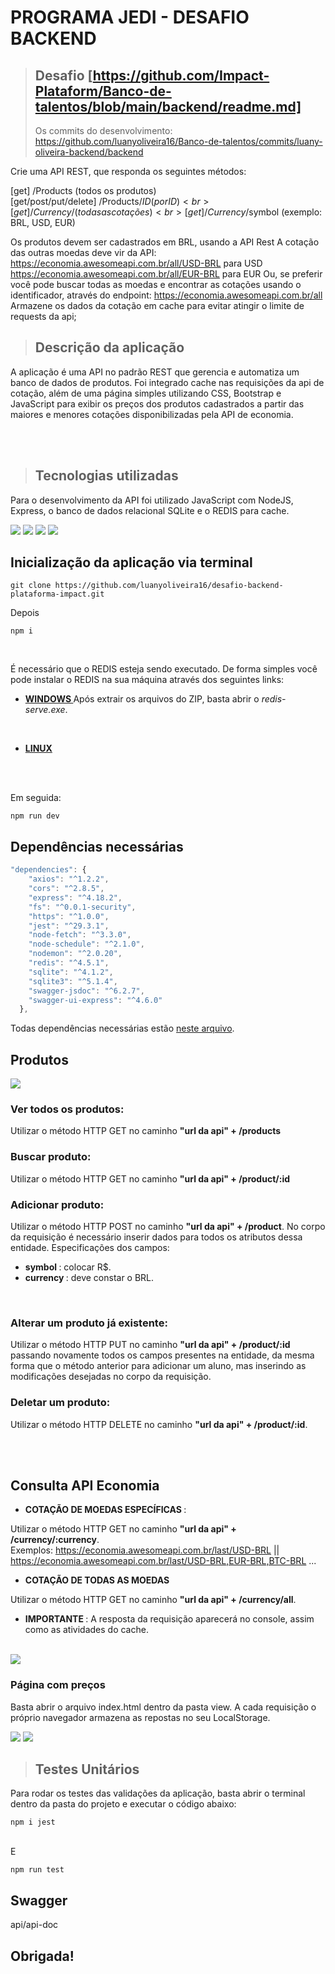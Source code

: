 #  PROGRAMA JEDI - DESAFIO BACKEND

> ## Desafio [https://github.com/Impact-Plataform/Banco-de-talentos/blob/main/backend/readme.md]
>
> Os commits do desenvolvimento: https://github.com/luanyoliveira16/Banco-de-talentos/commits/luany-oliveira-backend/backend

Crie uma API REST, que responda os seguintes métodos:

[get] /Products (todos os produtos) <br>
[get/post/put/delete] /Products/$ID (por ID) <br> 
[get] /Currency/ (todas as cotações) <br>
[get] /Currency/$symbol (exemplo: BRL, USD, EUR) <br>

Os produtos devem ser cadastrados em BRL, usando a API Rest
A cotação das outras moedas deve vir da API:
https://economia.awesomeapi.com.br/all/USD-BRL para USD
https://economia.awesomeapi.com.br/all/EUR-BRL para EUR
Ou, se preferir você pode buscar todas as moedas e encontrar as cotações usando o identificador, através do endpoint:
https://economia.awesomeapi.com.br/all
Armazene os dados da cotação em cache para evitar atingir o limite de requests da api;

> ## Descrição da aplicação

A aplicação é uma API no padrão REST que gerencia e automatiza um banco de dados de produtos. Foi integrado cache nas requisições da api de cotação, além de uma página simples utilizando CSS, Bootstrap e JavaScript para exibir os preços dos produtos cadastrados a partir das maiores e menores cotações disponibilizadas pela API de economia.

<br>
<br>

> ## Tecnologias utilizadas

Para o desenvolvimento da API foi utilizado JavaScript com NodeJS, Express, o banco de dados relacional SQLite e o REDIS para cache.

<img src='https://img.shields.io/badge/Express.js-404D59?style=for-the-badge'>

<img src='https://img.shields.io/badge/Node.js-43853D?style=for-the-badge&logo=node.js&logoColor=white'>

<img src='https://img.shields.io/badge/redis-%23DD0031.svg?&style=for-the-badge&logo=redis&logoColor=white'>

<img src='https://img.shields.io/badge/SQLite-07405E?style=for-the-badge&logo=sqlite&logoColor=white'>

<br>

## Inicialização da aplicação via terminal

```
git clone https://github.com/luanyoliveira16/desafio-backend-plataforma-impact.git
```

Depois

```
npm i
```

<br>

É necessário que o REDIS esteja sendo executado. De forma simples você pode instalar o REDIS na sua máquina através dos seguintes links:
<br>

- <strong> <a href='https://github.com/microsoftarchive/redis/releases'> WINDOWS </a> </strong> Após extrair os arquivos do ZIP, basta abrir o <em>redis-serve.exe</em>.
<br>

- <strong> <a href='https://redis.io/docs/getting-started/installation/install-redis-on-linux/'> LINUX </a> </strong>


<br>
<br>

Em seguida:

```
npm run dev
```

## Dependências necessárias

```js
"dependencies": {
    "axios": "^1.2.2",
    "cors": "^2.8.5",
    "express": "^4.18.2",
    "fs": "^0.0.1-security",
    "https": "^1.0.0",
    "jest": "^29.3.1",
    "node-fetch": "^3.3.0",
    "node-schedule": "^2.1.0",
    "nodemon": "^2.0.20",
    "redis": "^4.5.1",
    "sqlite": "^4.1.2",
    "sqlite3": "^5.1.4",
    "swagger-jsdoc": "^6.2.7",
    "swagger-ui-express": "^4.6.0"
  },
```
Todas dependências necessárias estão <a href = 'https://github.com/luanyoliveira16/Banco-de-talentos/blob/luany-oliveira-backend/backend/package.json'>neste arquivo</a>. 

## Produtos

<img src='assets/bancodedados.png'>

### Ver todos os produtos:

Utilizar o método HTTP GET no caminho <b>"url da api" + /products</b>
<br>

### Buscar produto:

Utilizar o método HTTP GET no caminho <b>"url da api" + /product/:id</b>
<br>

### Adicionar produto:

Utilizar o método HTTP POST no caminho <b>"url da api" + /product</b>. No corpo da requisição é necessário inserir dados para todos os atributos dessa entidade.
Especificações dos campos:

- <strong> symbol </strong>: colocar R$.
- <strong> currency </strong>: deve constar o BRL.

<br>

### Alterar um produto já existente:
Utilizar o método HTTP PUT no caminho <b>"url da api" + /product/:id</b> passando novamente todos os campos presentes na entidade, da mesma forma que o método anterior para adicionar um aluno, mas inserindo as modificações desejadas no corpo da requisição.
<br>

### Deletar um produto:
Utilizar o método HTTP DELETE no caminho <b>"url da api" + /product/:id</b>.

<br>
<br>

## Consulta API Economia

- <strong> COTAÇÃO DE MOEDAS ESPECÍFICAS </strong>: 

Utilizar o método HTTP GET no caminho <b>"url da api" + /currency/:currency</b>.
<br>
Exemplos: https://economia.awesomeapi.com.br/last/USD-BRL || https://economia.awesomeapi.com.br/last/USD-BRL,EUR-BRL,BTC-BRL  ...

- <strong> COTAÇÃO DE TODAS AS MOEDAS </strong>

Utilizar o método HTTP GET no caminho <b>"url da api" + /currency/all</b>.

- <strong> IMPORTANTE </strong>: A resposta da requisição aparecerá no console, assim como as atividades do cache.
<br>

<img src='assets/quotes1.png'>

### Página com preços

Basta abrir o arquivo index.html dentro da pasta view. A cada requisição o próprio navegador armazena as repostas no seu LocalStorage.

<img src='assets/quotes2.png'>
<img src='assets/quotes3.png'>

> ## Testes Unitários

Para rodar os testes das validações da aplicação, basta abrir o terminal dentro da pasta do projeto e executar o código abaixo:

```
npm i jest
```
<br>
E 
<br>

```
npm run test
```

## Swagger

api/api-doc

## Obrigada!
